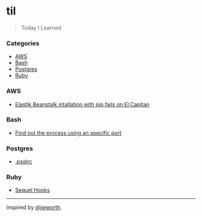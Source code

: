 # til
    
> Today I Learned


### Categories

* [AWS](#aws)
* [Bash](#bash)
* [Postgres](#postgres)
* [Ruby](#ruby)


### AWS

- [Elastik Beanstalk intallation with pip fails on El Capitan](aws/elbcli.md)

### Bash

- [Find out the process using an specific port](bash/lsof.md)

### Postgres

- [.psqlrc](postgres/psqlrc.md)

### Ruby

- [Sequel Hooks](ruby/sequel_hooks.md)


---

Inspired by [@jwworth](https://github.com/jwworth/til).
